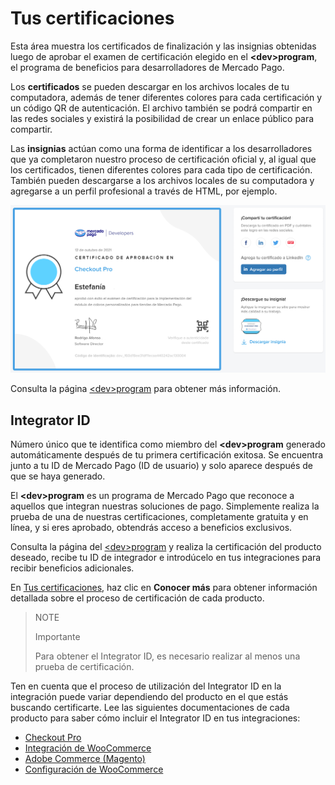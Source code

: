 # Tus certificaciones
 
Esta área muestra los certificados de finalización y las insignias obtenidas luego de aprobar el examen de certificación elegido en el **&lt;dev&gt;program**, el programa de beneficios para desarrolladores de Mercado Pago.
 
Los **certificados** se pueden descargar en los archivos locales de tu computadora, además de tener diferentes colores para cada certificación y un código QR de autenticación. El archivo también se podrá compartir en las redes sociales y existirá la posibilidad de crear un enlace público para compartir.
 
Las **insignias** actúan como una forma de identificar a los desarrolladores que ya completaron nuestro proceso de certificación oficial y, al igual que los certificados, tienen diferentes colores para cada tipo de certificación. También pueden descargarse a los archivos locales de su computadora y agregarse a un perfil profesional a través de HTML, por ejemplo.

![es certification](/images/dashboard/dashboard-certification_es.png)
 
Consulta la página [&lt;dev&gt;program](https://www.mercadopago[FAKER][URL][DOMAIN]/developers/es/developer-program) para obtener más información.

## Integrator ID
 
Número único que te identifica como miembro del **&lt;dev&gt;program** generado automáticamente después de tu primera certificación exitosa. Se encuentra junto a tu ID de Mercado Pago (ID de usuario) y solo aparece después de que se haya generado.
 
El **&lt;dev&gt;program** es un programa de Mercado Pago que reconoce a aquellos que integran nuestras soluciones de pago. Simplemente realiza la prueba de una de nuestras certificaciones, completamente gratuita y en línea, y si eres aprobado, obtendrás acceso a beneficios exclusivos.
 
Consulta la página del [&lt;dev&gt;program](/developers/es/developer-program) y realiza la certificación del producto deseado, recibe tu ID de integrador e introdúcelo en tus integraciones para recibir beneficios adicionales.

En [Tus certificaciones](/developers/panel/developer-program), haz clic en **Conocer más** para obtener información detallada sobre el proceso de certificación de cada producto. 

> NOTE
>
> Importante
>
> Para obtener el Integrator ID, es necesario realizar al menos una prueba de certificación.

Ten en cuenta que el proceso de utilización del Integrator ID en la integración puede variar dependiendo del producto en el que estás buscando certificarte. Lee las siguientes documentaciones de cada producto para saber cómo incluir el Integrator ID en tus integraciones:

   - [Checkout Pro](/developers/es/docs/checkout-pro/additional-content/integration-metrics)
   - [Integración de WooCommerce](/developers/es/docs/woocommerce/integration-configuration/plugin-configuration)
   - [Adobe Commerce (Magento)](/developers/es/docs/additional-content/integration-metrics)
   - [Configuración de WooCommerce](/developers/es/docs/woocommerce/integration-configuration/plugin-configuration)
